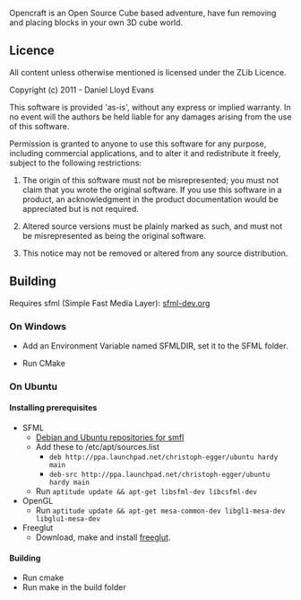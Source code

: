Opencraft is an Open Source Cube based adventure, have fun removing and placing blocks in your own 3D cube world.

Licence
-------

All content unless otherwise mentioned is licensed under the ZLib Licence.

Copyright (c) 2011 - Daniel Lloyd Evans

This software is provided 'as-is', without any express or implied
warranty. In no event will the authors be held liable for any damages
arising from the use of this software.

Permission is granted to anyone to use this software for any purpose,
including commercial applications, and to alter it and redistribute it
freely, subject to the following restrictions:

   1. The origin of this software must not be misrepresented; you must not
   claim that you wrote the original software. If you use this software
   in a product, an acknowledgment in the product documentation would be
   appreciated but is not required.

   2. Altered source versions must be plainly marked as such, and must not be
   misrepresented as being the original software.

   3. This notice may not be removed or altered from any source
   distribution.

Building
--------

Requires sfml (Simple Fast Media Layer): [sfml-dev.org](http://www.sfml-dev.org/)

### On Windows

+ Add an Environment Variable named SFMLDIR, set it to the SFML folder.

+ Run CMake

### On Ubuntu

#### Installing prerequisites

+ SFML
  - [Debian and Ubuntu repositories for smfl](http://www.sfml-dev.org/wiki/en/tutorials/getdebpackage)
  - Add these to /etc/apt/sources.list
    * `deb http://ppa.launchpad.net/christoph-egger/ubuntu hardy main`
    * `deb-src http://ppa.launchpad.net/christoph-egger/ubuntu hardy main`
  - Run `aptitude update && apt-get libsfml-dev libcsfml-dev`
+ OpenGL
  - Run `aptitude update && apt-get mesa-common-dev libgl1-mesa-dev libglu1-mesa-dev`
+ Freeglut
  - Download, make and install [freeglut](http://freeglut.sourceforge.net/index.php#download).

#### Building

+ Run cmake
+ Run make in the build folder
